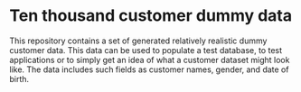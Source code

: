 # Ten thousand customer dummy data
This repository contains a set of generated relatively realistic dummy customer data. This data can be used to populate a test database, to test applications or to simply get an idea of what a customer dataset might look like. The data includes such fields as customer names, gender, and date of birth.